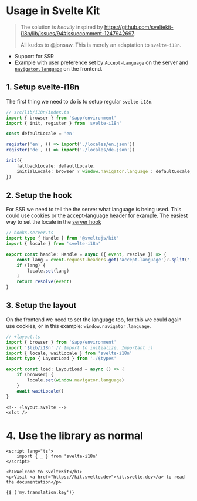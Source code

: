 # Usage in Svelte Kit

> The solution is *heavily* inspired by https://github.com/sveltekit-i18n/lib/issues/94#issuecomment-1247942697.
>
> All kudos to @jonsaw.
> This is merely an adaptation to `svelte-i18n`.

- Support for SSR
- Example with user preference set by [`Accept-Language`](https://developer.mozilla.org/en-US/docs/Web/HTTP/Headers/Accept-Language) on the server and [`navigator.language`](https://developer.mozilla.org/en-US/docs/Web/API/Navigator/languages) on the frontend.

## 1. Setup svelte-i18n

The first thing we need to do is to setup regular `svelte-i18n`.

```typescript
// src/lib/i18n/index.ts
import { browser } from '$app/environment'
import { init, register } from 'svelte-i18n'

const defaultLocale = 'en'

register('en', () => import('./locales/en.json'))
register('de', () => import('./locales/de.json'))

init({
	fallbackLocale: defaultLocale,
	initialLocale: browser ? window.navigator.language : defaultLocale,
})
```

## 2. Setup the hook

For SSR we need to tell the the server what language is being used. This could use cookies or the accept-language header for example.
The easiest way to set the locale in the [server hook](https://kit.svelte.dev/docs/hooks#server-hooks)

```typescript
// hooks.server.ts
import type { Handle } from '@sveltejs/kit'
import { locale } from 'svelte-i18n'

export const handle: Handle = async ({ event, resolve }) => {
	const lang = event.request.headers.get('accept-language')?.split(',')[0]
	if (lang) {
		locale.set(lang)
	}
	return resolve(event)
}
```

## 3. Setup the layout

On the frontend we need to set the language too, for this we could again use cookies, or in this example: `window.navigator.language`.


```typescript
// +layout.ts
import { browser } from '$app/environment'
import '$lib/i18n' // Import to initialize. Important :)
import { locale, waitLocale } from 'svelte-i18n'
import type { LayoutLoad } from './$types'

export const load: LayoutLoad = async () => {
	if (browser) {
		locale.set(window.navigator.language)
	}
	await waitLocale()
}
```

```svelte
<!-- +layout.svelte -->
<slot />
```

# 4. Use the library as normal

```svelte
<script lang="ts">
	import { _ } from 'svelte-i18n'
</script>

<h1>Welcome to SvelteKit</h1>
<p>Visit <a href="https://kit.svelte.dev">kit.svelte.dev</a> to read the documentation</p>

{$_('my.translation.key')}
```
